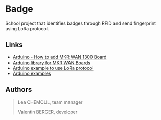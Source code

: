 # Badge

School project that identifies badges through RFID and send fingerprint using LoRa protocol.

## Links

* [Arduino - How to add MKR WAN 1300 Board](https://www.arduino.cc/en/Guide/MKRWAN1300)
* [Arduino library for MKR WAN Boards](https://github.com/arduino-libraries/MKRWAN)
* [Arduino example to use LoRa protocol](https://github.com/arduino-libraries/MKRWAN)
* [Arduino examples](https://github.com/arduino-libraries/MKRWAN/tree/master/examples)

## Authors

> Lea CHEMOUL, team manager
>
> Valentin BERGER, developer
